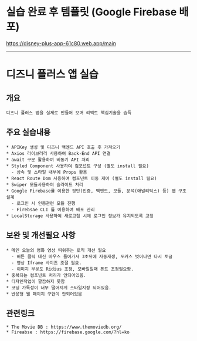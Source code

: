 # 실습 완료 후 템플릿 (Google Firebase 배포)
https://disney-plus-app-61c80.web.app/main

---

# 디즈니 플러스 앱 실습

## 개요
    디즈니 플러스 앱을 실제로 만들어 보며 리엑트 핵심기술을 습득
## 주요 실습내용
    * APIKey 생성 및 디즈니 백엔드 API 호출 후 가져오기
    * Axios 라이브러리 사용하여 Back-End API 연결
    * await 구문 활용하여 비동기 API 처리
    * Styled Component 사용하여 컴포넌트 구성 (별도 install 필요)
      - 상속 및 스타일 내부에 Props 활용
    * React Route Dom 사용하여 컴포넌트 이동 제어 (별도 install 필요)
    * Swiper 모듈사용하여 슬라이드 처리
    * Google Firebase를 이용한 뒷단(인증, 백엔드, 모듈, 분석(애널리틱스) 등) 앱 구조 설계
      - 로그인 시 인증관련 모듈 진행
      - Firebsae CLI 를 이용하여 배포 관리
    * LocalStorage 사용하여 새로고침 시에 로그인 정보가 유지되도록 고정
## 보완 및 개선필요 사항
    * 메인 오늘의 영화 영상 띄워주는 로직 개선 필요
      - 버튼 클릭 대신 마우스 들어가서 3초뒤에 자동재생, 포커스 벗어나면 다시 토글
      - 영상 Iframe 사이즈 조절 필요.
      - 이미지 부분도 Ridius 조정, 모바일일때 폰트 조정필요함.
    * 중복되는 컴포넌트 처리가 안되어있음.
    * 디자인작업이 깔끔하지 못함
    * 코딩 가독성이 너무 떨어지게 스타일지정 되어있음.
    * 반응형 웹 페이지 구현이 안되어있음
## 관련링크
    * The Movie DB : https://www.themoviedb.org/
    * Fireabse : https://firebase.google.com/?hl=ko
